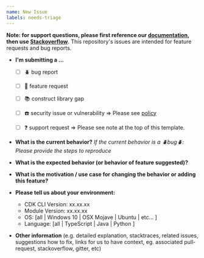 ```yaml
---
name: New Issue
labels: needs-triage
---
```


**Note: for support questions, please first reference our [documentation](https://docs.aws.amazon.com/cdk/api/latest), then use [Stackoverflow](https://stackoverflow.com/questions/ask?tags=aws-cdk)**. This repository's issues are intended for feature requests and bug reports.

* **I'm submitting a ...**
  - [ ] :beetle: bug report
  - [ ] :rocket: feature request
  - [ ] :books: construct library gap
  - [ ] :phone: security issue or vulnerability => Please see [policy](https://github.com/aws/aws-cdk/security/policy)
  - [ ] :question: support request => Please see note at the top of this template.


* **What is the current behavior?**
*If the current behavior is a :beetle:bug:beetle:: Please provide the steps to reproduce*



* **What is the expected behavior (or behavior of feature suggested)?**



* **What is the motivation / use case for changing the behavior or adding this feature?**



* **Please tell us about your environment:**

  - CDK CLI Version: xx.xx.xx
  - Module Version: xx.xx.xx
  - OS: [all | Windows 10 | OSX Mojave | Ubuntu | etc... ]
  - Language: [all | TypeScript | Java | Python ]


* **Other information** (e.g. detailed explanation, stacktraces, related issues, suggestions how to fix, links for us to have context, eg. associated pull-request, stackoverflow, gitter, etc)

